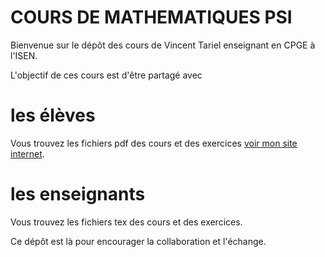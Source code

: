 # COURS DE MATHEMATIQUES PSI 

Bienvenue sur le dépôt des cours de Vincent Tariel enseignant en CPGE à l'ISEN.



L'objectif de ces cours est d'être partagé avec
# les élèves

Vous trouvez les fichiers pdf des cours et des exercices  [voir mon site internet](https://vincenttariel.github.io/teaching/).
  
# les enseignants

Vous trouvez les fichiers tex des cours et des exercices.





Ce dépôt est là pour encourager la collaboration et l'échange.
